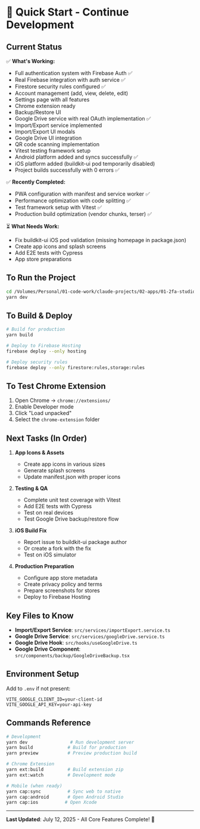 # 🚀 Quick Start - Continue Development

## Current Status
✅ **What's Working:**
- Full authentication system with Firebase Auth ✅
- Real Firebase integration with auth service ✅
- Firestore security rules configured ✅
- Account management (add, view, delete, edit)
- Settings page with all features
- Chrome extension ready
- Backup/Restore UI
- Google Drive service with real OAuth implementation ✅
- Import/Export service implemented
- Import/Export UI modals
- Google Drive UI integration
- QR code scanning implementation
- Vitest testing framework setup
- Android platform added and syncs successfully ✅
- iOS platform added (buildkit-ui pod temporarily disabled)
- Project builds successfully with 0 errors ✅

✅ **Recently Completed:**
- PWA configuration with manifest and service worker ✅
- Performance optimization with code splitting ✅  
- Test framework setup with Vitest ✅
- Production build optimization (vendor chunks, terser) ✅

⏳ **What Needs Work:**
- Fix buildkit-ui iOS pod validation (missing homepage in package.json)
- Create app icons and splash screens  
- Add E2E tests with Cypress
- App store preparations

## To Run the Project
```bash
cd /Volumes/Personal/01-code-work/claude-projects/02-apps/01-2fa-studio
yarn dev
```

## To Build & Deploy
```bash
# Build for production
yarn build

# Deploy to Firebase Hosting
firebase deploy --only hosting

# Deploy security rules
firebase deploy --only firestore:rules,storage:rules
```

## To Test Chrome Extension
1. Open Chrome → `chrome://extensions/`
2. Enable Developer mode
3. Click "Load unpacked"
4. Select the `chrome-extension` folder

## Next Tasks (In Order)
1. **App Icons & Assets**
   - Create app icons in various sizes
   - Generate splash screens
   - Update manifest.json with proper icons

2. **Testing & QA**
   - Complete unit test coverage with Vitest
   - Add E2E tests with Cypress
   - Test on real devices
   - Test Google Drive backup/restore flow

3. **iOS Build Fix**
   - Report issue to buildkit-ui package author
   - Or create a fork with the fix
   - Test on iOS simulator

4. **Production Preparation**
   - Configure app store metadata
   - Create privacy policy and terms
   - Prepare screenshots for stores
   - Deploy to Firebase Hosting

## Key Files to Know
- **Import/Export Service**: `src/services/importExport.service.ts`
- **Google Drive Service**: `src/services/googleDrive.service.ts`
- **Google Drive Hook**: `src/hooks/useGoogleDrive.ts`
- **Google Drive Component**: `src/components/backup/GoogleDriveBackup.tsx`

## Environment Setup
Add to `.env` if not present:
```
VITE_GOOGLE_CLIENT_ID=your-client-id
VITE_GOOGLE_API_KEY=your-api-key
```

## Commands Reference
```bash
# Development
yarn dev                # Run development server
yarn build             # Build for production
yarn preview           # Preview production build

# Chrome Extension
yarn ext:build         # Build extension zip
yarn ext:watch         # Development mode

# Mobile (when ready)
yarn cap:sync          # Sync web to native
yarn cap:android       # Open Android Studio
yarn cap:ios          # Open Xcode
```

---
**Last Updated**: July 12, 2025 - All Core Features Complete! 🎉